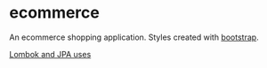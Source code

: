 # ecommerce

An ecommerce shopping application. Styles created with [bootstrap](https://getbootstrap.com/).

[Lombok and JPA uses](https://dzone.com/articles/lombok-and-jpa-what-may-go-wrong)
